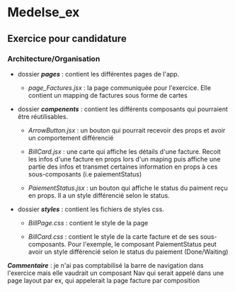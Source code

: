 # Medelse_ex

## Exercice pour candidature

### Architecture/Organisation

- dossier **_pages_** : contient les différentes pages de l'app.

  - _page_Factures.jsx_ : la page communiquée pour l'exercice. Elle contient un mapping de factures sous forme de cartes

- dossier **_compenents_** : contient les différents composants qui pourraient être réutilisables.

  - _ArrowButton.jsx_ : un bouton qui pourrait recevoir des props et avoir un comportement différencié

  - _BillCard.jsx_ : une carte qui affiche les détails d'une facture. Recoit les infos d'une facture en props lors d'un maping puis affiche une partie des infos et transmet certaines information en props à ces sous-composants (i.e paiementStatus)

  - _PaiementStatus.jsx_ : un bouton qui affiche le status du paiment reçu en props. Il a un style différencié selon le status.

- dossier **_styles_** : contient les fichiers de styles css.

  - _BillPage.css_ : contient le style de la page

  - _BillCard.css_ : contient le style de la carte facture et de ses sous-composants. Pour l'exemple, le composant PaiementStatus peut avoir un style différencié selon le status du paiement (Done/Waiting)

**_Commentaire_** : je n'ai pas comptabilisé la barre de navigation dans l'exercice mais elle vaudrait un composant Nav qui serait appelé dans une page layout par ex, qui appelerait la page facture par composition
